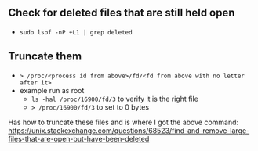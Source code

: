 Check for deleted files that are still held open
---
* `sudo lsof -nP +L1 | grep deleted`

Truncate them
---
* `> /proc/<process id from above>/fd/<fd from above with no letter after it>`
* example run as root
  * `ls -hal /proc/16900/fd/3` to verify it is the right file
  * `> /proc/16900/fd/3` to set to 0 bytes

Has how to truncate these files and is where I got the above command:
https://unix.stackexchange.com/questions/68523/find-and-remove-large-files-that-are-open-but-have-been-deleted
